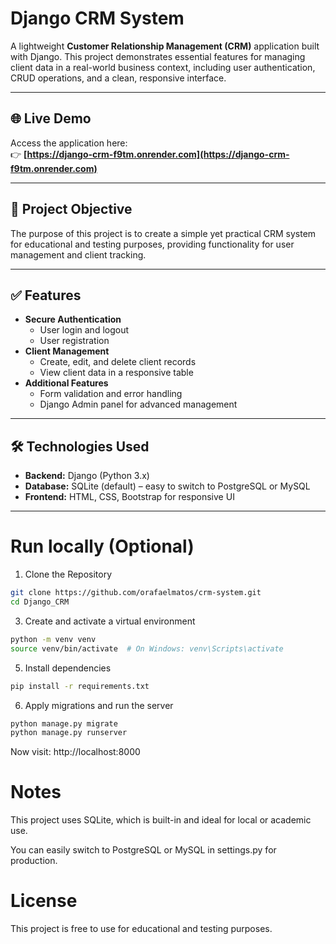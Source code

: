 # Django CRM System

A lightweight **Customer Relationship Management (CRM)** application built with Django. This project demonstrates essential features for managing client data in a real-world business context, including user authentication, CRUD operations, and a clean, responsive interface.

---

## 🌐 Live Demo
Access the application here:  
👉 **[https://django-crm-f9tm.onrender.com](https://django-crm-f9tm.onrender.com)**

---

## 📌 Project Objective
The purpose of this project is to create a simple yet practical CRM system for educational and testing purposes, providing functionality for user management and client tracking.

---

## ✅ Features
- **Secure Authentication**
  - User login and logout
  - User registration
- **Client Management**
  - Create, edit, and delete client records
  - View client data in a responsive table
- **Additional Features**
  - Form validation and error handling
  - Django Admin panel for advanced management

---

## 🛠️ Technologies Used
- **Backend:** Django (Python 3.x)
- **Database:** SQLite (default) – easy to switch to PostgreSQL or MySQL
- **Frontend:** HTML, CSS, Bootstrap for responsive UI

---

# Run locally (Optional)
1. Clone the Repository
```bash
git clone https://github.com/orafaelmatos/crm-system.git
cd Django_CRM
```
3. Create and activate a virtual environment
```bash
python -m venv venv
source venv/bin/activate  # On Windows: venv\Scripts\activate
```
5. Install dependencies
```bash
pip install -r requirements.txt
```
6. Apply migrations and run the server
```bash
python manage.py migrate
python manage.py runserver
```
Now visit: http://localhost:8000

# Notes
This project uses SQLite, which is built-in and ideal for local or academic use.

You can easily switch to PostgreSQL or MySQL in settings.py for production.

# License
This project is free to use for educational and testing purposes.
